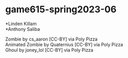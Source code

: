 # game615-spring2023-06
 
*Linden Killam<br>
*Anthony Saliba<br>

Zombie by cs_aaron [CC-BY] via Poly Pizza<br>
Animated Zombie by Quaternius [CC-BY] via Poly Pizza<br>
Ghoul by joney_lol [CC-BY] via Poly Pizza<br>